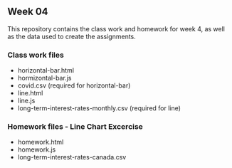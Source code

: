 ## Week 04

This repository contains the class work and homework for week 4, as well as the data used to create the assignments.

### Class work files
  * horizontal-bar.html
  * hormizontal-bar.js
  * covid.csv (required for horizontal-bar)
  * line.html
  * line.js
  * long-term-interest-rates-monthly.csv (required for line)

### Homework files - Line Chart Excercise
  * homework.html
  * homework.js
  * long-term-interest-rates-canada.csv
